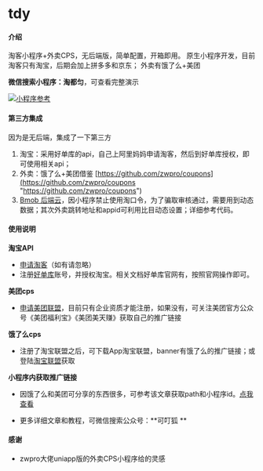 # tdy

#### 介绍
淘客小程序+外卖CPS，无后端版，简单配置，开箱即用。
原生小程序开发，目前淘客只有淘宝，后期会加上拼多多和京东；
外卖有饿了么+美团

**微信搜索小程序：淘都匀**，可查看完整演示


[![小程序参考](https://image.lingyikz.cn/gh_61880654aae9_258.jpg "小程序参考")](https://image.lingyikz.cn/gh_61880654aae9_258.jpg "小程序参考")

#### 第三方集成
因为是无后端，集成了一下第三方
1.  淘宝：采用好单库的api，自己上阿里妈妈申请淘客，然后到好单库授权，即可使用相关api；
2.  外卖：饿了么+美团借鉴 [https://github.com/zwpro/coupons](https://github.com/zwpro/coupons "https://github.com/zwpro/coupons")
3.  [Bmob 后端云](https://www.bmob.cn/ "Bmob 后端云")，因小程序禁止使用淘口令，为了骗取审核通过，需要用到动态数据；其次外卖跳转地址和appid可利用比目动态设置；详细参考代码。

#### 使用说明

**淘宝API**
- [申请淘客](https://pub.alimama.com/ "申请淘客")（如有请忽略）
- 注册[好单库](https://www.haodanku.com/ "好单库")账号，并授权淘宝。相关文档好单库官网有，按照官网操作即可。

**美团cps**
- [申请美团联盟](https://union.meituan.com/ "申请美团联盟")，目前只有企业资质才能注册，如果没有，可关注美团官方公众号《美团福利宝》《美团美天赚》获取自己的推广链接

**饿了么cps**
- 注册了淘宝联盟之后，可下载App淘宝联盟，banner有饿了么的推广链接；或登陆[淘宝联盟](https://pub.alimama.com "淘宝联盟")获取

**小程序内获取推广链接**
- 因饿了么和美团可分享的东西很多，可参考该文章获取path和小程序id。[点我查看](https://mp.weixin.qq.com/s/aM2pD40t_f5jUi_ZNyyqGQ "点我查看")

- 更多详细文章和教程，可微信搜索公众号：**可叮狐 **

#### 感谢

- zwpro大佬uniapp版的外卖CPS小程序给的灵感

